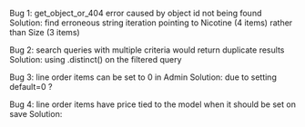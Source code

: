 Bug 1: get_object_or_404 error caused by object id not being found
Solution: find erroneous string iteration pointing to Nicotine (4 items) rather than Size (3 items)

Bug 2: search queries with multiple criteria would return duplicate results
Solution: using .distinct() on the filtered query

Bug 3: line order items can be set to 0 in Admin
Solution: due to setting default=0 ?

Bug 4: line order items have price tied to the model when it should be set on save
Solution: 

